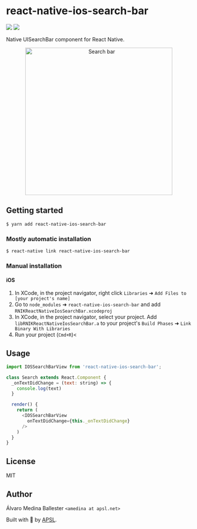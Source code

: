 
# react-native-ios-search-bar

<p>
<img src="https://img.shields.io/npm/dm/react-native-ios-search-bar.svg" />
<img src="https://img.shields.io/npm/dt/react-native-ios-search-bar.svg" />
</p>

Native UISearchBar component for React Native.

<p align="center">
<img src="https://raw.githubusercontent.com/wiki/InterfaceKit/react-native-ios-search-bar/scr.png" alt="Search bar" width="400">
</p>

## Getting started

`$ yarn add react-native-ios-search-bar`

### Mostly automatic installation

`$ react-native link react-native-ios-search-bar`

### Manual installation


#### iOS

1. In XCode, in the project navigator, right click `Libraries` ➜ `Add Files to [your project's name]`
2. Go to `node_modules` ➜ `react-native-ios-search-bar` and add `RNIKReactNativeIosSearchBar.xcodeproj`
3. In XCode, in the project navigator, select your project. Add `libRNIKReactNativeIosSearchBar.a` to your project's `Build Phases` ➜ `Link Binary With Libraries`
4. Run your project (`Cmd+R`)<


## Usage
```javascript
import IOSSearchBarView from 'react-native-ios-search-bar';

class Search extends React.Component {
  _onTextDidChange = (text: string) => {
    console.log(text)
  }

  render() {
    return (
      <IOSSearchBarView
        onTextDidChange={this._onTextDidChange}
      />
    )
  }
}
```

## License

MIT

## Author

Álvaro Medina Ballester `<amedina at apsl.net>`

Built with 💛 by [APSL](https://github.com/apsl).
